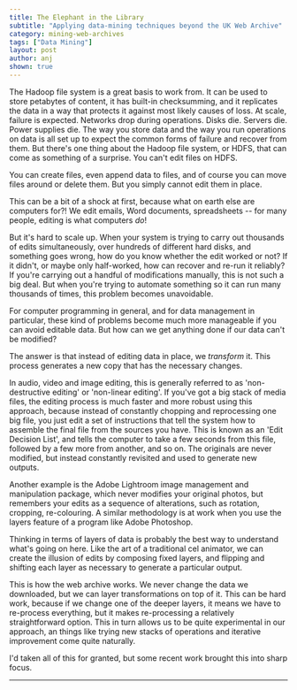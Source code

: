 ```yaml
---
title: The Elephant in the Library
subtitle: "Applying data-mining techniques beyond the UK Web Archive"
category: mining-web-archives
tags: ["Data Mining"]
layout: post
author: anj
shown: true
---
```






The Hadoop file system is a great basis to work from. It can be used to store petabytes of content, it has built-in checksumming, and it replicates the data in a way that protects it against most likely causes of loss. At scale, failure is expected. Networks drop during operations. Disks die. Servers die. Power supplies die. The way you store data and the way you run operations on data is all set up to expect the common forms of failure and recover from them.
But there's one thing about the Hadoop file system, or HDFS, that can come as something of a surprise. You can't edit files on HDFS.

You can create files, even append data to files, and of course you can move files around or delete them. But you simply cannot edit them in place.

This can be a bit of a shock at first, because what on earth else are computers for?! We edit emails, Word documents, spreadsheets -- for many people, editing is what computers *do*!

But it's hard to scale up. When your system is trying to carry out thousands of edits simultaneously, over hundreds of different hard disks, and something goes wrong, how do you know whether the edit worked or not? If it didn't, or maybe only half-worked, how can recover and re-run it reliably? If you're carrying out a handful of modifications manually, this is not such a big deal. But when you're trying to automate something so it can run many thousands of times, this problem becomes unavoidable.

For computer programming in general, and for data management in particular, these kind of problems become much more manageable if you can avoid editable data. But how can we get anything done if our data can't be modified?

The answer is that instead of editing data in place, we *transform* it. This process generates a new copy that has the necessary changes.

In audio, video and image editing, this is generally referred to as 'non-destructive editing' or 'non-linear editing'. If you've got a big stack of media files, the editing process is much faster and more robust using this approach, because instead of constantly chopping and reprocessing one big file, you just edit a set of instructions that tell the system how to assemble the final file from the sources you have. This is known as an 'Edit Decision List', and tells the computer to take a few seconds from this file, followed by a few more from another, and so on. The originals are never modified, but instead constantly revisited and used to generate new outputs.

Another example is the Adobe Lightroom image management and manipulation package, which never modifies your original photos, but remembers your edits as a sequence of alterations, such as rotation, cropping, re-colouring. A similar methodology is at work when you use the layers feature of a program like Adobe Photoshop.

Thinking in terms of layers of data is probably the best way to understand what's going on here. Like the art of a traditional cel animator, we can create the illusion of edits by composing fixed layers, and flipping and shifting each layer as necessary to generate a particular output.

This is how the web archive works. We never change the data we downloaded, but we can layer transformations on top of it. This can be hard work, because if we change one of the deeper layers, it means we have to re-process everything, but it makes re-processing a relatively straightforward option. This in turn allows us to be quite experimental in our approach, an things like trying new stacks of operations and iterative improvement come quite naturally.

I'd taken all of this for granted, but some recent work brought this into sharp focus.

---
